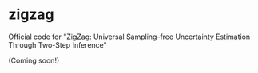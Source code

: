 # zigzag
Official code for "ZigZag: Universal Sampling-free Uncertainty Estimation Through Two-Step Inference"

(Coming soon!)